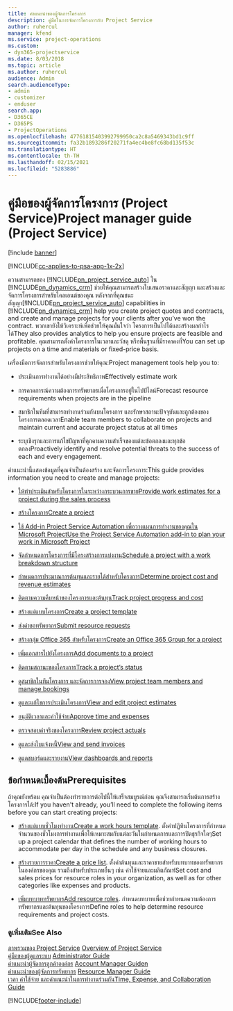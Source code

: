 ```yaml
---
title: คำแนะนำของผู้จัดการโครงการ
description: คู่มือในการจัดการโครงการกับ Project Service
author: ruhercul
manager: kfend
ms.service: project-operations
ms.custom:
- dyn365-projectservice
ms.date: 8/03/2018
ms.topic: article
ms.author: ruhercul
audience: Admin
search.audienceType:
- admin
- customizer
- enduser
search.app:
- D365CE
- D365PS
- ProjectOperations
ms.openlocfilehash: 47761815403992799950ca2c8a5469343bd1c9ff
ms.sourcegitcommit: fa32b1893286f20271fa4ec4be8fc68bd135f53c
ms.translationtype: HT
ms.contentlocale: th-TH
ms.lasthandoff: 02/15/2021
ms.locfileid: "5283886"
---
```

# <a name="project-manager-guide-project-service"></a><span data-ttu-id="b8bbd-103">คู่มือของผู้จัดการโครงการ (Project Service)</span><span class="sxs-lookup"><span data-stu-id="b8bbd-103">Project manager guide (Project Service)</span></span>

[!include [banner](../includes/psa-now-project-operations.md)]

[!INCLUDE[cc-applies-to-psa-app-1x-2x](../includes/cc-applies-to-psa-app-1x-2x.md)]

<span data-ttu-id="b8bbd-104">ความสามารถของ [!INCLUDE[pn_project_service_auto](../includes/pn-project-service-auto.md)] ใน [!INCLUDE[pn_dynamics_crm](../includes/pn-dynamics-crm.md)] ช่วยให้คุณสามารถสร้างใบเสนอราคาและสัญญา และสร้างและจัดการโครงการสำหรับไคลเอนต์ของคุณ หลังจากที่คุณชนะสัญญา</span><span class="sxs-lookup"><span data-stu-id="b8bbd-104">[!INCLUDE[pn_project_service_auto](../includes/pn-project-service-auto.md)] capabilities in [!INCLUDE[pn_dynamics_crm](../includes/pn-dynamics-crm.md)] help you create project quotes and contracts, and create and manage projects for your clients after you’ve won the contract.</span></span> <span data-ttu-id="b8bbd-105">พวกเขายังให้วิเคราะห์เพื่อช่วยให้คุณมั่นใจว่า โครงการเป็นไปได้และสร้างผลกำไรได้</span><span class="sxs-lookup"><span data-stu-id="b8bbd-105">They also provides analytics to help you ensure projects are feasible and profitable.</span></span> <span data-ttu-id="b8bbd-106">คุณสามารถตั้งค่าโครงการในเวลาและวัสดุ หรือพื้นฐานที่มีราคาคงที่</span><span class="sxs-lookup"><span data-stu-id="b8bbd-106">You can set up projects on a time and materials or fixed-price basis.</span></span>  
  
 <span data-ttu-id="b8bbd-107">เครื่องมือการจัดการสำหรับโครงการช่วยให้คุณ:</span><span class="sxs-lookup"><span data-stu-id="b8bbd-107">Project management tools help you to:</span></span>  
  
-   <span data-ttu-id="b8bbd-108">ประเมินการทำงานได้อย่างมีประสิทธิภาพ</span><span class="sxs-lookup"><span data-stu-id="b8bbd-108">Effectively estimate work</span></span>  
  
-   <span data-ttu-id="b8bbd-109">การคาดการณ์ความต้องการทรัพยากรเมื่อโครงการอยู่ในไปป์ไลน์</span><span class="sxs-lookup"><span data-stu-id="b8bbd-109">Forecast resource requirements when projects are in the pipeline</span></span>  
  
-   <span data-ttu-id="b8bbd-110">สมาชิกในทีมที่สามารถทำงานร่วมกันบนโครงการ และรักษาสถานะปัจจุบันและถูกต้องของโครงการตลอดเวลา</span><span class="sxs-lookup"><span data-stu-id="b8bbd-110">Enable team members to collaborate on projects and maintain current and accurate project status at all times</span></span>  
  
-   <span data-ttu-id="b8bbd-111">ระบุเชิงรุกและการแก้ไขปัญหาที่คุกคามความสำเร็จของแต่ละข้อตกลงและทุกข้อตกลง</span><span class="sxs-lookup"><span data-stu-id="b8bbd-111">Proactively identify and resolve potential threats to the success of each and every engagement.</span></span>  
  
<span data-ttu-id="b8bbd-112">คำแนะนำนี้แสดงข้อมูลที่คุณจำเป็นต้องสร้าง และจัดการโครงการ:</span><span class="sxs-lookup"><span data-stu-id="b8bbd-112">This guide provides information you need to create and manage projects:</span></span>  
  
-   [<span data-ttu-id="b8bbd-113">ให้ทำประเมินสำหรับโครงการในระหว่างกระบวนการขาย</span><span class="sxs-lookup"><span data-stu-id="b8bbd-113">Provide work estimates for a project during the sales process</span></span>](../psa/provide-estimates-project-during-sales-process.md)  
  
-   [<span data-ttu-id="b8bbd-114">สร้างโครงการ</span><span class="sxs-lookup"><span data-stu-id="b8bbd-114">Create a project</span></span>](../psa/create-project.md)  
  
-   [<span data-ttu-id="b8bbd-115">ใช้ Add-in Project Service Automation เพื่อวางแผนการทำงานของคุณใน Microsoft Project</span><span class="sxs-lookup"><span data-stu-id="b8bbd-115">Use the Project Service Automation add-in to plan your work in Microsoft Project</span></span>](../psa/add-plan-work-microsoft-project.md)  
  
-   [<span data-ttu-id="b8bbd-116">จัดกำหนดการโครงการที่มีโครงสร้างการแบ่งงาน</span><span class="sxs-lookup"><span data-stu-id="b8bbd-116">Schedule a project with a work breakdown structure</span></span>](../psa/schedule-project-work-breakdown-structure.md)  
  
-   [<span data-ttu-id="b8bbd-117">กำหนดการประมาณการต้นทุนและรายได้สำหรับโครงการ</span><span class="sxs-lookup"><span data-stu-id="b8bbd-117">Determine project cost and revenue estimates</span></span>](../psa/determine-project-cost-revenue-estimates.md)  
  
-   [<span data-ttu-id="b8bbd-118">ติดตามความคืบหน้าของโครงการและต้นทุน</span><span class="sxs-lookup"><span data-stu-id="b8bbd-118">Track project progress and cost</span></span>](../psa/track-project-progress-cost.md)  
  
-   [<span data-ttu-id="b8bbd-119">สร้างแม่แบบโครงการ</span><span class="sxs-lookup"><span data-stu-id="b8bbd-119">Create a project template</span></span>](../psa/create-project-template.md)  
  
-   [<span data-ttu-id="b8bbd-120">ส่งคำขอทรัพยากร</span><span class="sxs-lookup"><span data-stu-id="b8bbd-120">Submit resource requests</span></span>](../psa/submit-resource-requests.md)  
  
-   [<span data-ttu-id="b8bbd-121">สร้างกลุ่ม Office 365 สำหรับโครงการ</span><span class="sxs-lookup"><span data-stu-id="b8bbd-121">Create an Office 365 Group for a project</span></span>](../psa/create-office-365-group-project.md)  
  
-   [<span data-ttu-id="b8bbd-122">เพิ่มเอกสารไปยังโครงการ</span><span class="sxs-lookup"><span data-stu-id="b8bbd-122">Add documents to a project</span></span>](../psa/add-documents-project.md)  
  
-   [<span data-ttu-id="b8bbd-123">ติดตามสถานะของโครงการ</span><span class="sxs-lookup"><span data-stu-id="b8bbd-123">Track a project’s status</span></span>](../psa/track-project-status.md)  
  
-   [<span data-ttu-id="b8bbd-124">ดูสมาชิกในทีมโครงการ และจัดการการจอง</span><span class="sxs-lookup"><span data-stu-id="b8bbd-124">View project team members and manage bookings</span></span>](../psa/view-project-team-members-manage-bookings.md)  
  
-   [<span data-ttu-id="b8bbd-125">ดูและแก้ไขการประเมินโครงการ</span><span class="sxs-lookup"><span data-stu-id="b8bbd-125">View and edit project estimates</span></span>](../psa/view-edit-project-estimates.md)  
  
-   [<span data-ttu-id="b8bbd-126">อนุมัติเวลาและค่าใช้จ่าย</span><span class="sxs-lookup"><span data-stu-id="b8bbd-126">Approve time and expenses</span></span>](../psa/approve-time-expenses.md)  
  
-   [<span data-ttu-id="b8bbd-127">ตรวจสอบค่าจริงของโครงการ</span><span class="sxs-lookup"><span data-stu-id="b8bbd-127">Review project actuals</span></span>](../psa/review-project-actuals.md)  
  
-   [<span data-ttu-id="b8bbd-128">ดูและส่งใบแจ้งหนี้</span><span class="sxs-lookup"><span data-stu-id="b8bbd-128">View and send invoices</span></span>](../psa/view-send-invoices.md)  
  
-   [<span data-ttu-id="b8bbd-129">ดูแดชบอร์ดและรายงาน</span><span class="sxs-lookup"><span data-stu-id="b8bbd-129">View dashboards and reports</span></span>](../psa/view-dashboards-reports.md)  
  
## <a name="prerequisites"></a><span data-ttu-id="b8bbd-130">ข้อกำหนดเบื้องต้น</span><span class="sxs-lookup"><span data-stu-id="b8bbd-130">Prerequisites</span></span>  
 <span data-ttu-id="b8bbd-131">ถ้าคุณยังพร้อม คุณจำเป็นต้องทำรายการต่อไปนี้ให้เสร็จสมบูรณ์ก่อน คุณจึงสามารถเริ่มต้นการสร้างโครงการได้:</span><span class="sxs-lookup"><span data-stu-id="b8bbd-131">If you haven't already, you’ll need to complete the following items before you can start creating projects:</span></span>  
  
-   <span data-ttu-id="b8bbd-132">[สร้างแม่แบบชั่วโมงทำงาน](../psa/create-work-hours-template.md)</span><span class="sxs-lookup"><span data-stu-id="b8bbd-132">[Create a work hours template](../psa/create-work-hours-template.md).</span></span> <span data-ttu-id="b8bbd-133">ตั้งค่าปฏิทินโครงการที่กำหนดจำนวนของชั่วโมงการทำงานเพื่อให้เหมาะสมกับแต่ละวันในกำหนดการและการปิดธุรกิจใดๆ</span><span class="sxs-lookup"><span data-stu-id="b8bbd-133">Set up a project calendar that defines the number of working hours to accommodate per day in the schedule and any business closures.</span></span>  
  
-   <span data-ttu-id="b8bbd-134">[สร้างรายการราคา](../psa/create-price-list.md)</span><span class="sxs-lookup"><span data-stu-id="b8bbd-134">[Create a price list](../psa/create-price-list.md).</span></span> <span data-ttu-id="b8bbd-135">ตั้งค่าต้นทุนและราคาขายสำหรับบทบาทของทรัพยากรในองค์กรของคุณ รวมถึงสำหรับประเภทอื่นๆ เช่น ค่าใช้จ่ายและผลิตภัณฑ์</span><span class="sxs-lookup"><span data-stu-id="b8bbd-135">Set cost and sales prices for resource roles in your organization, as well as for other categories like expenses and products.</span></span>  
  
-   <span data-ttu-id="b8bbd-136">[เพิ่มบทบาททรัพยากร](../psa/add-resource-roles.md)</span><span class="sxs-lookup"><span data-stu-id="b8bbd-136">[Add resource roles](../psa/add-resource-roles.md).</span></span> <span data-ttu-id="b8bbd-137">กำหนดบทบาทเพื่อช่วยกำหนดความต้องการทรัพยากรและต้นทุนของโครงการ</span><span class="sxs-lookup"><span data-stu-id="b8bbd-137">Define roles to help determine resource requirements and project costs.</span></span>  
  
### <a name="see-also"></a><span data-ttu-id="b8bbd-138">ดูเพิ่มเติม</span><span class="sxs-lookup"><span data-stu-id="b8bbd-138">See Also</span></span>  
 <span data-ttu-id="b8bbd-139">[ภาพรวมของ Project Service](../psa/overview.md) </span><span class="sxs-lookup"><span data-stu-id="b8bbd-139">[Overview of Project Service](../psa/overview.md) </span></span>  
 <span data-ttu-id="b8bbd-140">[คู่มือของผู้ดูแลระบบ](../psa/admin-guide.md) </span><span class="sxs-lookup"><span data-stu-id="b8bbd-140">[Administrator Guide](../psa/admin-guide.md) </span></span>  
 <span data-ttu-id="b8bbd-141">[คำแนะนำผู้จัดการลูกค้าองค์กร](../psa/account-manager-guide.md) </span><span class="sxs-lookup"><span data-stu-id="b8bbd-141">[Account Manager Guiden](../psa/account-manager-guide.md) </span></span>  
 <span data-ttu-id="b8bbd-142">[คำแนะนำของผู้จัดการทรัพยากร](../psa/resource-manager-guide.md) </span><span class="sxs-lookup"><span data-stu-id="b8bbd-142">[Resource Manager Guide](../psa/resource-manager-guide.md) </span></span>  
 [<span data-ttu-id="b8bbd-143">เวลา ค่าใช้จ่าย และคำแนะนำในการทำงานร่วมกัน</span><span class="sxs-lookup"><span data-stu-id="b8bbd-143">Time, Expense, and Collaboration Guide</span></span>](../psa/time-expense-collaboration-guide.md)



[!INCLUDE[footer-include](../includes/footer-banner.md)]